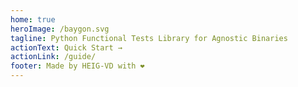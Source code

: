 ```yaml
---
home: true
heroImage: /baygon.svg
tagline: Python Functional Tests Library for Agnostic Binaries
actionText: Quick Start →
actionLink: /guide/
footer: Made by HEIG-VD with ❤️
---
```

